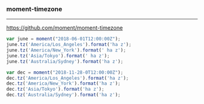### moment-timezone
---
https://github.com/moment/moment-timezone

```js
var june = moment("2018-06-01T12:00:00Z");
june.tz('America/Los_Angeles').format('ha z');
june.tz('America/New_York').format(' ha z');
june.tz('Asia/Tokyo').format(' ha z');
june.tz('Australia/Sydney').format('ha z');

var dec = moment("2018-11-28-0T12:00:00Z");
dec.tz('America/Los_Angeles').format('ha z');
dec.tz('America/New_York').format('ha z');
dec.tz('Asia/Tokyo').format('ha z');
dec.tz('Australia/Sydney').format('ha z');
```

```
```

```
```

